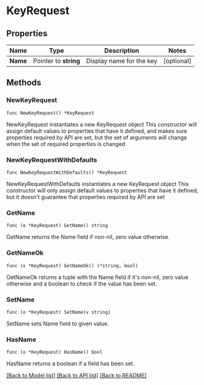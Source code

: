 # KeyRequest

## Properties

Name | Type | Description | Notes
------------ | ------------- | ------------- | -------------
**Name** | Pointer to **string** | Display name for the key | [optional] 

## Methods

### NewKeyRequest

`func NewKeyRequest() *KeyRequest`

NewKeyRequest instantiates a new KeyRequest object
This constructor will assign default values to properties that have it defined,
and makes sure properties required by API are set, but the set of arguments
will change when the set of required properties is changed

### NewKeyRequestWithDefaults

`func NewKeyRequestWithDefaults() *KeyRequest`

NewKeyRequestWithDefaults instantiates a new KeyRequest object
This constructor will only assign default values to properties that have it defined,
but it doesn't guarantee that properties required by API are set

### GetName

`func (o *KeyRequest) GetName() string`

GetName returns the Name field if non-nil, zero value otherwise.

### GetNameOk

`func (o *KeyRequest) GetNameOk() (*string, bool)`

GetNameOk returns a tuple with the Name field if it's non-nil, zero value otherwise
and a boolean to check if the value has been set.

### SetName

`func (o *KeyRequest) SetName(v string)`

SetName sets Name field to given value.

### HasName

`func (o *KeyRequest) HasName() bool`

HasName returns a boolean if a field has been set.


[[Back to Model list]](../README.md#documentation-for-models) [[Back to API list]](../README.md#documentation-for-api-endpoints) [[Back to README]](../README.md)


